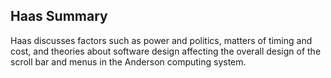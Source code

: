 ## Haas Summary

Haas discusses factors such as power and politics, matters of timing and cost, and theories about software design affecting the overall design of the scroll bar and menus in the Anderson computing system. 


